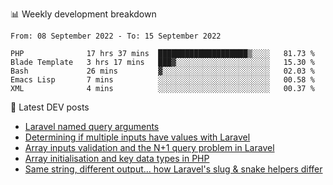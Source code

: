 📊 Weekly development breakdown
<!--START_SECTION:waka-->

```text
From: 08 September 2022 - To: 15 September 2022

PHP              17 hrs 37 mins  ████████████████████▒░░░░   81.73 %
Blade Template   3 hrs 17 mins   ███▓░░░░░░░░░░░░░░░░░░░░░   15.30 %
Bash             26 mins         ▓░░░░░░░░░░░░░░░░░░░░░░░░   02.03 %
Emacs Lisp       7 mins          ░░░░░░░░░░░░░░░░░░░░░░░░░   00.58 %
XML              4 mins          ░░░░░░░░░░░░░░░░░░░░░░░░░   00.37 %
```

<!--END_SECTION:waka-->

📕 Latest DEV posts
<!-- BLOG-POST-LIST:START -->
- [Laravel named query arguments](https://dev.to/michaelvickersuk/laravel-named-query-arguments-28kd)
- [Determining if multiple inputs have values with Laravel](https://dev.to/michaelvickersuk/determining-if-multiple-inputs-have-values-with-laravel-km6)
- [Array inputs validation and the N+1 query problem in Laravel](https://dev.to/michaelvickersuk/array-inputs-validation-and-the-n1-query-problem-in-laravel-2agb)
- [Array initialisation and key data types in PHP](https://dev.to/michaelvickersuk/array-initialisation-and-key-data-types-in-php-1e5b)
- [Same string, different output... how Laravel&#39;s slug &amp; snake helpers differ](https://dev.to/michaelvickersuk/same-string-different-output-how-laravels-slug-snake-helpers-differ-1ccj)
<!-- BLOG-POST-LIST:END -->
